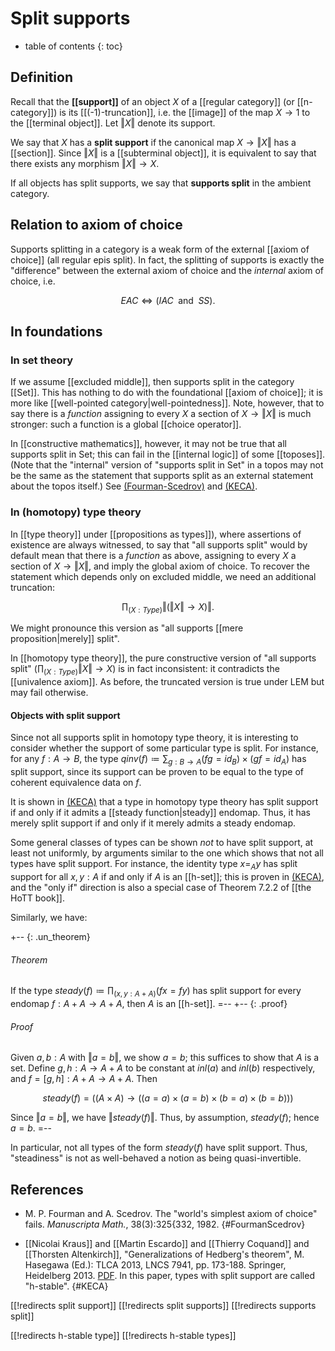 
# Split supports
* table of contents
{: toc}

## Definition

Recall that the **[[support]]** of an object $X$ of a [[regular category]] (or [[n-category]]) is its [[(-1)-truncation]], i.e. the [[image]] of the map $X\to 1$ to the [[terminal object]].  Let $\Vert X \Vert$ denote its support.

We say that $X$ has a **split support** if the canonical map $X\to {\Vert X \Vert}$ has a [[section]].  Since $\Vert X \Vert$ is a [[subterminal object]], it is equivalent to say that there exists any morphism ${\Vert X \Vert} \to X$.

If all objects has split supports, we say that **supports split** in the ambient category.


## Relation to axiom of choice

Supports splitting in a category is a weak form of the external [[axiom of choice]] (all regular epis split).  In fact, the splitting of supports is exactly the "difference" between the external axiom of choice and the *internal* axiom of choice, i.e.

$$ EAC \Leftrightarrow (IAC \;\text{ and }\; SS).$$


## In foundations

### In set theory

If we assume [[excluded middle]], then supports split in the category [[Set]].  This has nothing to do with the foundational [[axiom of choice]]; it is more like [[well-pointed category|well-pointedness]].  Note, however, that to say there is a *function* assigning to every $X$ a section of $X\to {\Vert X \Vert}$ is much stronger: such a function is a global [[choice operator]].

In [[constructive mathematics]], however, it may not be true that all supports split in Set; this can fail in the [[internal logic]] of some [[toposes]].  (Note that the "internal" version of "supports split in Set" in a topos may not be the same as the statement that supports split as an external statement about the topos itself.)  See [(Fourman-Scedrov)](#FourmanScedrov) and [(KECA)](#KECA).


### In (homotopy) type theory

In [[type theory]] under [[propositions as types]]), where assertions of existence are always witnessed, to say that "all supports split" would by default mean that there is a *function* as above, assigning to every $X$ a section of $X\to {\Vert X \Vert}$, and imply the global axiom of choice.  To recover the statement which depends only on excluded middle, we need an additional truncation:

$$ \prod_{(X:Type)} \Vert ( \Vert X \Vert \to X ) \Vert. $$

We might pronounce this version as "all supports [[mere proposition|merely]] split".

In [[homotopy type theory]], the pure constructive version of "all supports split" ($\prod_{(X:Type)} \Vert X \Vert \to X$) is in fact inconsistent: it contradicts the [[univalence axiom]].  As before, the truncated version is true under LEM but may fail otherwise.


#### Objects with split support

Since not all supports split in homotopy type theory, it is interesting to consider whether the support of some particular type is split.  For instance, for any $f:A\to B$, the type $qinv(f) \coloneqq \sum_{g:B\to A} (f g = id_B) \times (g f = id_A)$ has split support, since its support can be proven to be equal to the type of coherent equivalence data on $f$.

It is shown in [(KECA)](#KECA) that a type in homotopy type theory has split support if and only if it admits a [[steady function|steady]] endomap.  Thus, it has merely split support if and only if it merely admits a steady endomap.

Some general classes of types can be shown *not* to have split support, at least not uniformly, by arguments similar to the one which shows that not all types have split support.  For instance, the identity type $x=_A y$ has split support for all $x,y:A$ if and only if $A$ is an [[h-set]]; this is proven in [(KECA)](#KECA), and the "only if" direction is also a special case of Theorem 7.2.2 of [[the HoTT book]].

Similarly, we have:

+-- {: .un_theorem}
###### Theorem
If the type $steady(f)\coloneqq \prod_{(x,y:A+A)} (f x = f y)$ has split support for every endomap $f:A+A\to A+A$, then $A$ is an [[h-set]].
=--
+-- {: .proof}
###### Proof
Given $a,b:A$ with $\Vert a=b\Vert$, we show $a=b$; this suffices to show that $A$ is a set.  Define $g,h : A \to A+A$ to be constant at $inl(a)$ and $inl(b)$ respectively, and $f = [g,h] : A+A \to A+A$.  Then

$$steady(f) =  ( (A\times A) \to ((a=a) \times (a=b) \times (b=a) \times (b=b)) ) $$

Since $\Vert a=b\Vert$, we have $\Vert steady(f)\Vert$.  Thus, by assumption, $steady(f)$; hence $a=b$.
=--

In particular, not all types of the form $steady(f)$ have split support.  Thus, "steadiness" is not as well-behaved a notion as being quasi-invertible.


## References

* M. P. Fourman and A. Scedrov. The "world's simplest axiom of choice" fails. 
*Manuscripta Math.*, 38(3):325{332, 1982.
 {#FourmanScedrov}

* [[Nicolai Kraus]] and [[Martin Escardo]] and [[Thierry Coquand]] and [[Thorsten Altenkirch]], "Generalizations of Hedberg's theorem", M. Hasegawa (Ed.): TLCA 2013, LNCS 7941, pp. 173-188. Springer, Heidelberg 2013. [PDF](http://www.cs.bham.ac.uk/~mhe/papers/hedberg.pdf).  In this paper, types with split support are called "h-stable".
 {#KECA}


[[!redirects split support]]
[[!redirects split supports]]
[[!redirects supports split]]

[[!redirects h-stable type]]
[[!redirects h-stable types]]
